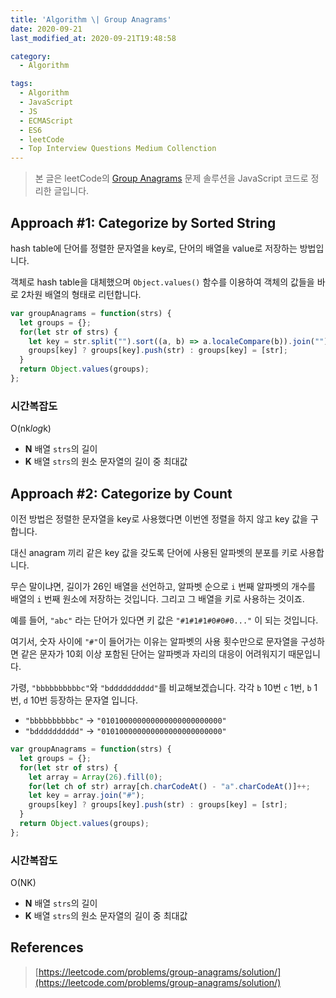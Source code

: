 ```yaml
---
title: 'Algorithm \| Group Anagrams'
date: 2020-09-21
last_modified_at: 2020-09-21T19:48:58

category:
  - Algorithm

tags:
  - Algorithm
  - JavaScript
  - JS
  - ECMAScript
  - ES6
  - leetCode
  - Top Interview Questions Medium Collenction
---
```


> 본 글은 leetCode의 [Group Anagrams](https://leetcode.com/problems/group-anagrams/) 문제 솔루션을 JavaScript 코드로 정리한 글입니다.

## Approach #1: Categorize by Sorted String
hash table에 단어를 정렬한 문자열을 key로, 단어의 배열을 value로 저장하는 방법입니다.

객체로 hash table을 대체했으며 `Object.values()` 함수를 이용하여 객체의 값들을 바로 2차원 배열의 형태로 리턴합니다.

```js
var groupAnagrams = function(strs) {
  let groups = {};
  for(let str of strs) {
    let key = str.split("").sort((a, b) => a.localeCompare(b)).join("");
    groups[key] ? groups[key].push(str) : groups[key] = [str];
  }
  return Object.values(groups);
};
```

### 시간복잡도
O(nk*log*k)

* **N** 배열 `strs`의 길이
* **K** 배열 `strs`의 원소 문자열의 길이 중 최대값

## Approach #2: Categorize by Count
이전 방법은 정렬한 문자열을 key로 사용했다면 이번엔 정렬을 하지 않고 key 값을 구합니다.

대신 anagram 끼리 같은 key 값을 갖도록 단어에 사용된 알파벳의 분포를 키로 사용합니다.

무슨 말이냐면, 길이가 26인 배열을 선언하고, 알파벳 순으로 `i` 번째 알파벳의 개수를 배열의 `i` 번째 원소에 저장하는 것입니다. 그리고 그 배열을 키로 사용하는 것이죠.

예를 들어, `"abc"` 라는 단어가 있다면 키 값은 `"#1#1#1#0#0#0..."` 이 되는 것입니다.

여기서, 숫자 사이에 `"#"`이 들어가는 이유는 알파벳의 사용 횟수만으로 문자열을 구성하면 같은 문자가 10회 이상 포함된 단어는 알파벳과 자리의 대응이 어려워지기 때문입니다.

가령, `"bbbbbbbbbbc"`와 `"bdddddddddd"`를 비교해보겠습니다.
각각 `b` 10번 `c` 1번, `b` 1번, `d` 10번 등장하는 문자열 입니다.

* `"bbbbbbbbbbc"` -> `"010100000000000000000000000"`
* `"bdddddddddd"` -> `"010100000000000000000000000"`

```js
var groupAnagrams = function(strs) {
  let groups = {};
  for(let str of strs) {
    let array = Array(26).fill(0);
    for(let ch of str) array[ch.charCodeAt() - "a".charCodeAt()]++;
    let key = array.join("#");
    groups[key] ? groups[key].push(str) : groups[key] = [str];
  }
  return Object.values(groups);
};
```

### 시간복잡도
O(NK)

* **N** 배열 `strs`의 길이
* **K** 배열 `strs`의 원소 문자열의 길이 중 최대값

## References
> [https://leetcode.com/problems/group-anagrams/solution/](https://leetcode.com/problems/group-anagrams/solution/)